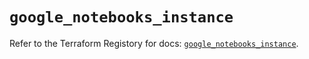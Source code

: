 # `google_notebooks_instance`

Refer to the Terraform Registory for docs: [`google_notebooks_instance`](https://registry.terraform.io/providers/hashicorp/google-beta/5.9.0/docs/resources/google_notebooks_instance).
